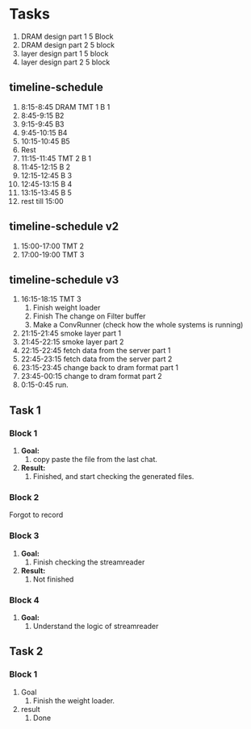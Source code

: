 # Tasks
1. DRAM design part 1 5 Block
2. DRAM design part 2 5 block
3. layer design part 1 5 block
4. layer design part 2 5 block


## timeline-schedule
1. 8:15-8:45 DRAM TMT 1 B 1
2. 8:45-9:15 B2
3. 9:15-9:45 B3
4. 9:45-10:15 B4
5. 10:15-10:45 B5
6. Rest
7. 11:15-11:45 TMT 2 B 1
8. 11:45-12:15 B 2
9. 12:15-12:45 B 3
10. 12:45-13:15 B 4
11. 13:15-13:45 B 5
12. rest till 15:00 

## timeline-schedule v2
1. 15:00-17:00 TMT 2
2. 17:00-19:00 TMT 3

## timeline-schedule v3
1. 16:15-18:15 TMT 3
   1. Finish weight loader
   2. Finish The change on Filter buffer
   3. Make a ConvRunner (check how the whole systems is running)
2. 21:15-21:45 smoke layer part 1
3. 21:45-22:15 smoke layer part 2
4. 22:15-22:45 fetch data from the server part 1
5. 22:45-23:15 fetch data from the server part 2
6. 23:15-23:45 change back to dram format part 1
7. 23:45-00:15 change to dram format part 2
8. 0:15-0:45 run.


## Task 1
### Block 1
1. **Goal:**
   1. copy paste the file from the last chat.
2. **Result:**
   1. Finished, and start checking the generated files.
### Block 2
Forgot to record
### Block 3
1. **Goal:**
   1. Finish checking the streamreader
2. **Result:**
   1. Not finished
### Block 4
1. **Goal:**
   1. Understand the logic of streamreader


## Task 2
### Block 1
1. Goal
   1. Finish the weight loader.
2. result
   1. Done